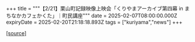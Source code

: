 +++
title = """【2/21】栗山町記録映像上映会「くりやまアーカイブ第四幕 in まちなかカフェかくた」｜町民講座"""
date = 2025-02-07T08:00:00.000Z
expiryDate = 2025-02-20T21:18:18.893Z
tags = ["kuriyama","news"]
+++


[[source]](https://www.town.kuriyama.hokkaido.jp/site/tyouminkouza/30069.html)
